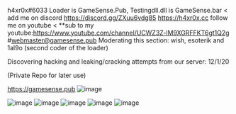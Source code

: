 h4xr0x#6033  Loader is GameSense.Pub, Testingdll.dll is GameSense.bar < add me on discord https://discord.gg/ZXuu6vdg85  https://h4xr0x.cc  follow me on youtube < **sub to my youtube:https://www.youtube.com/channel/UCWZ3Z-lM9XGRFFKT6gt1Q2g #webmaster@gamesense.pub 
Moderating this section: wish, esoterik and 1al9o (second coder of the loader) 

Discovering hacking and leaking/cracking attempts from our server: 12/1/20

(Private Repo for later use)

https://gamesense.pub
![image](https://user-images.githubusercontent.com/65768277/123981410-e7efd900-d987-11eb-86ec-fe575a9cf0ab.png)

![image](https://user-images.githubusercontent.com/65768277/115162039-b2b13b80-a066-11eb-8df5-475e4946d992.png)
![image](https://user-images.githubusercontent.com/65768277/115162052-be9cfd80-a066-11eb-80a3-65bba5f45ea7.png)
![image](https://user-images.githubusercontent.com/65768277/115162055-cd83b000-a066-11eb-9188-4d3fb74345a7.png)
![image](https://user-images.githubusercontent.com/65768277/115162063-dbd1cc00-a066-11eb-9b5f-e395bca94c64.png)
![image](https://user-images.githubusercontent.com/65768277/116791258-a1145e80-aa7e-11eb-818e-e77a723f9bf0.png)



